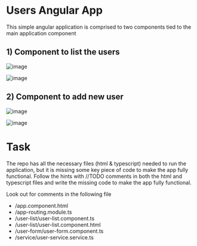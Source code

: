 # Users Angular App

This simple angular application is comprised to two components tied to the main application component

## 1) Component to list the users 

![image](https://user-images.githubusercontent.com/7077582/109757717-fd0e5400-7baf-11eb-84f7-82c1f5551745.png)

![image](https://user-images.githubusercontent.com/7077582/109758663-88d4b000-7bb1-11eb-9edb-3e9223e80807.png)

## 2) Component to add new user

![image](https://user-images.githubusercontent.com/7077582/109757928-5ecebe00-7bb0-11eb-91b3-67f7a6cd083c.png)

![image](https://user-images.githubusercontent.com/7077582/109758682-91c58180-7bb1-11eb-842b-f5b7c6e75e92.png)



# Task

The repo has all the necessary files (html & typescript) needed to run the application, but it is missing some key piece of code to make the app fully functional. Follow the hints with //TODO comments in both the html and typescript files and write the missing code to make the app fully functional. 

Look out for comments in the following file

* /app.component.html
* /app-routing.module.ts
* /user-list/user-list.component.ts
* /user-list/user-list.component.html
* /user-form/user-form.component.ts
* /service/user-service.service.ts
